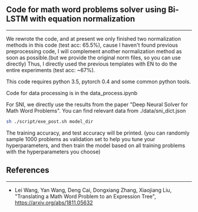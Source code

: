 ## Code for math word problems solver using Bi-LSTM with equation normalization
----
We rewrote the code, and at present we only finished two normalization methods in this code (test acc: 65.5%), cause I haven't found previous preprocessing code, I will complement another normalization method as soon as possible.(but we provide the original norm files, so you can use directly) Thus, I directly used the previous templates with EN to do the entire experiments (test acc: ~67%).

This code requires python 3.5, pytorch 0.4 and some common python tools.

Code for data processing is in the data_process.ipynb

For SNI, we directly use the results from the paper "Deep Neural Solver for Math Word Problems". You can find relevant data from ./data/sni_dict.json

```sh
sh ./script/exe_post.sh model_dir
```

The training accuracy, and test accuracy will be printed. (you can randomly sample 1000 problems as validation set to help you tune your hyperparameters, and then train the model based on all training problems with the hyperparameters you choose)

## References
----
- Lei Wang, Yan Wang, Deng Cai, Dongxiang Zhang, Xiaojiang Liu, "Translating a Math Word Problem to an Expression Tree", https://arxiv.org/abs/1811.05632
